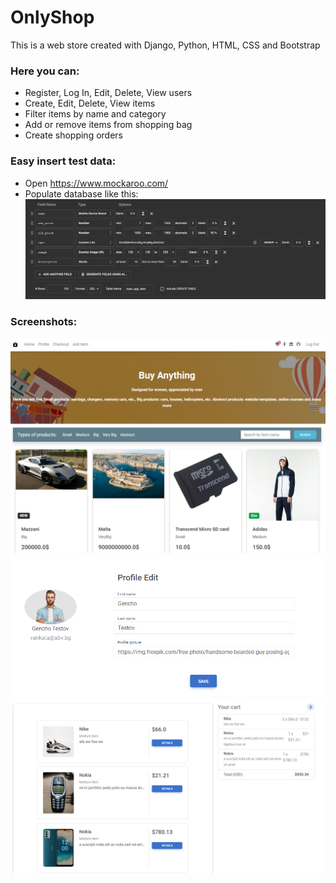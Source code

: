 # OnlyShop
This is a web store created with Django, Python, HTML, CSS and Bootstrap

### Here you can:
- Register, Log In, Edit, Delete, View users
- Create, Edit, Delete, View items
- Filter items by name and category
- Add or remove items from shopping bag
- Create shopping orders

### Easy insert test data:
- Open https://www.mockaroo.com/
- Populate database like this:
![img.png](screenshots/mockaroo.jpg)

### Screenshots:
![img.png](screenshots/img.png)
![img.png](screenshots/user.png)
![img.png](screenshots/cart.png)
